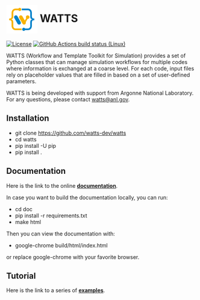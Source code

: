 # <img valign="middle" src="doc/source/_static/watts.svg" height="75" height="75" alt="WATTS logo"/> WATTS

[![License](https://img.shields.io/badge/license-MIT-green)](https://opensource.org/licenses/MIT)
[![GitHub Actions build status (Linux)](https://github.com/watts-dev/watts/workflows/CI/badge.svg?branch=development)](https://github.com/watts-dev/watts/actions?query=workflow%3ACI)


WATTS (Workflow and Template Toolkit for Simulation) provides a set of Python
classes that can manage simulation workflows for multiple codes where
information is exchanged at a coarse level. For each code, input files rely on
placeholder values that are filled in based on a set of user-defined parameters.

WATTS is being developed with support from Argonne National Laboratory. For any
questions, please contact [watts@anl.gov](mailto:watts@anl.gov).

## Installation

- git clone https://github.com/watts-dev/watts
- cd watts
- pip install -U pip
- pip install .

## Documentation

Here is the link to the online [__documentation__](https://watts.readthedocs.io/en/latest/user/index.html).

In case you want to build the documentation locally, you can run:

- cd doc
- pip install -r requirements.txt
- make html

Then you can view the documentation with:
- google-chrome build/html/index.html

or replace google-chrome with your favorite browser.

## Tutorial

Here is the link to a series of [__examples__](/examples/README.md).

